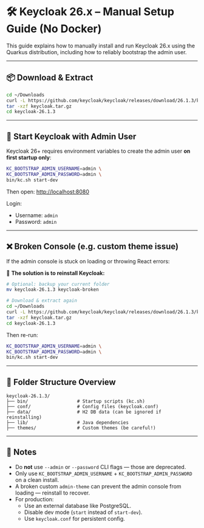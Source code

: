 # 🛠️ Keycloak 26.x – Manual Setup Guide (No Docker)

This guide explains how to manually install and run Keycloak 26.x using the Quarkus distribution, including how to reliably bootstrap the admin user.

---

## 📦 Download & Extract

```bash
cd ~/Downloads
curl -L https://github.com/keycloak/keycloak/releases/download/26.1.3/keycloak-26.1.3.tar.gz -o keycloak.tar.gz
tar -xzf keycloak.tar.gz
cd keycloak-26.1.3
```

---

## 🚀 Start Keycloak with Admin User

Keycloak 26+ requires environment variables to create the admin user **on first startup only**:

```bash
KC_BOOTSTRAP_ADMIN_USERNAME=admin \
KC_BOOTSTRAP_ADMIN_PASSWORD=admin \
bin/kc.sh start-dev
```

Then open: [http://localhost:8080](http://localhost:8080)

Login:

-   Username: `admin`
-   Password: `admin`

---

## ❌ Broken Console (e.g. custom theme issue)

If the admin console is stuck on loading or throwing React errors:

🧼 **The solution is to reinstall Keycloak:**

```bash
# Optional: backup your current folder
mv keycloak-26.1.3 keycloak-broken

# Download & extract again
cd ~/Downloads
curl -L https://github.com/keycloak/keycloak/releases/download/26.1.3/keycloak-26.1.3.tar.gz -o keycloak.tar.gz
tar -xzf keycloak.tar.gz
cd keycloak-26.1.3
```

Then re-run:

```bash
KC_BOOTSTRAP_ADMIN_USERNAME=admin \
KC_BOOTSTRAP_ADMIN_PASSWORD=admin \
bin/kc.sh start-dev
```

---

## 📁 Folder Structure Overview

```
keycloak-26.1.3/
├── bin/                  # Startup scripts (kc.sh)
├── conf/                 # Config files (keycloak.conf)
├── data/                 # H2 DB data (can be ignored if reinstalling)
├── lib/                  # Java dependencies
├── themes/               # Custom themes (be careful!)
```

---

## 🧠 Notes

-   Do **not** use `--admin` or `--password` CLI flags — those are deprecated.
-   Only use `KC_BOOTSTRAP_ADMIN_USERNAME` + `KC_BOOTSTRAP_ADMIN_PASSWORD` on a clean install.
-   A broken custom `admin-theme` can prevent the admin console from loading — reinstall to recover.
-   For production:
    -   Use an external database like PostgreSQL.
    -   Disable dev mode (`start` instead of `start-dev`).
    -   Use `keycloak.conf` for persistent config.
